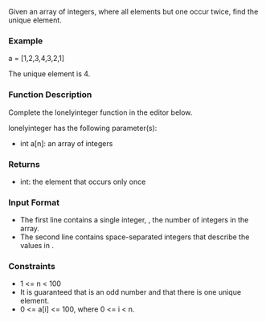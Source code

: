 Given an array of integers, where all elements but one occur twice, find the unique element.

### Example
a = [1,2,3,4,3,2,1]

The unique element is 4.

### Function Description

Complete the lonelyinteger function in the editor below.

lonelyinteger has the following parameter(s):

- int a[n]: an array of integers

### Returns

- int: the element that occurs only once

### Input Format

- The first line contains a single integer, , the number of integers in the array.
- The second line contains  space-separated integers that describe the values in .

### Constraints

- 1 <= n < 100
- It is guaranteed that  is an odd number and that there is one unique element.
- 0 <= a[i] <= 100, where 0 <= i < n.